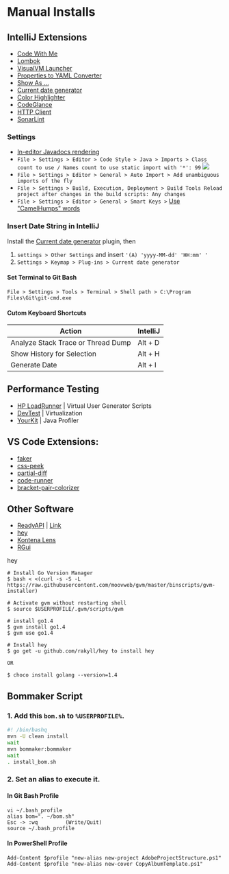 # Manual Installs

## IntelliJ Extensions

* [Code With Me](https://plugins.jetbrains.com/plugin/14896-code-with-me)
* [Lombok​](https://plugins.jetbrains.com/plugin/6317-lombok)
* [VisualVM Launcher](https://plugins.jetbrains.com/plugin/7115-visualvm-launcher)
* [Properties to YAML Converter](https://plugins.jetbrains.com/plugin/8000-properties-to-yaml-converter)
* [Show As .​.​.​](https://plugins.jetbrains.com/plugin/7010-show-as--)
* [Current date generator](https://plugins.jetbrains.com/plugin/9722-current-date-generator)
* [Color Highlighter](https://plugins.jetbrains.com/plugin/13309-color-highlighter)
* [CodeGlance](https://plugins.jetbrains.com/plugin/7275-codeglance)
* [HTTP Client](https://plugins.jetbrains.com/plugin/13121-http-client)
* [SonarLint](https://plugins.jetbrains.com/plugin/7973-sonarlint)

### Settings

* [In-editor Javadocs rendering](https://blog.jetbrains.com/idea/2020/03/intellij-idea-2020-1-eap8/)
* `File > Settings > Editor > Code Style > Java > Imports > Class count to use / Names count to use static import with '*': 99`
![](https://i.ibb.co/mtzscvD/image.png)
* `File > Settings > Editor > General > Auto Import > Add unambiguous imports of the fly`
* `File > Settings > Build, Execution, Deployment > Build Tools Reload project after changes in the build scripts: Any changes`
* `File > Settings > Editor > General > Smart Keys >` [Use "CamelHumps" words](https://stackoverflow.com/questions/52034981/shortcut-for-selection-till-next-capital-letter-intellij-android-studio/52035699)
### Insert Date String in IntelliJ
Install the [Current date generator](https://plugins.jetbrains.com/plugin/9722-current-date-generator) plugin, then 
1. `settings > Other Settings` and insert `'(A) 'yyyy-MM-dd' 'HH:mm' '`
1. `Settings > Keymap > Plug-ins > Current date generator`

#### Set Terminal to Git Bash

`File > Settings > Tools > Terminal > Shell path > C:\Program Files\Git\git-cmd.exe`
#### Cutom Keyboard Shortcuts

| Action                             | IntelliJ |
| ---------------------------------- | -------- |
| Analyze Stack Trace or Thread Dump | Alt + D  |
| Show History for Selection         | Alt + H  |
| Generate Date                      | Alt + I  |

## Performance Testing

* [HP LoadRunner](https://www.microfocus.com/en-us/products/loadrunner-professional/download) | Virtual User Generator Scripts
* [DevTest](https://techdocs.broadcom.com/us/en/ca-enterprise-software/devops/devtest-solutions/10-4/installing/preinstallation/download-devtest-solutions-installers.html) | Virtualization
* [YourKit](https://www.yourkit.com/java/profiler/download/) | Java Profiler

## VS Code Extensions:
* [faker](https://marketplace.visualstudio.com/items?itemName=deerawan.vscode-faker)
* [css-peek](https://marketplace.visualstudio.com/items?itemName=pranaygp.vscode-css-peek)
* [partial-diff](https://marketplace.visualstudio.com/items?itemName=ryu1kn.partial-diff)
* [code-runner](https://marketplace.visualstudio.com/items?itemName=formulahendry.code-runner)
* [bracket-pair-colorizer](https://marketplace.visualstudio.com/items?itemName=CoenraadS.bracket-pair-colorizer)

## Other Software


* [ReadyAPI](https://support.smartbear.com/readyapi/downloads/) | [Link](http://dl.eviware.com/ready-api/readyapi.htm#_ga=2.106282307.1992450419.1595886902-161299662.1594941619&_gac=1.47633109.1594941620.Cj0KCQjw9b_4BRCMARIsADMUIyqznHF43h5zO6F54wcpdJcIYE771VYZla6UoeBNV-zGdl1PXBCBJAsaAo0SEALw_wcB)
* [hey](https://github.com/rakyll/hey)
* [Kontena Lens](https://k8slens.dev/)
* [RGui](https://archive.linux.duke.edu/cran/)

hey
```
# Install Go Version Manager
$ bash < <(curl -s -S -L https://raw.githubusercontent.com/moovweb/gvm/master/binscripts/gvm-installer)

# Activate gvm without restarting shell
$ source $USERPROFILE/.gvm/scripts/gvm

# install go1.4
$ gvm install go1.4
$ gvm use go1.4

# Install hey
$ go get -u github.com/rakyll/hey to install hey

OR

$ choco install golang --version=1.4
```




## Bommaker Script

### 1. Add this `bom.sh` to `%USERPROFILE%`.
```sh
#! /bin/bashq
mvn -U clean install
wait
mvn bommaker:bommaker
wait
. install_bom.sh
```

### 2. Set an alias to execute it.

#### In Git Bash Profile

```
vi ~/.bash_profile
alias bom=". ~/bom.sh"
Esc -> :wq         (Write/Quit)
source ~/.bash_profile
```

#### In PowerShell Profile
```
Add-Content $profile "new-alias new-project AdobeProjectStructure.ps1"
Add-Content $profile "new-alias new-cover CopyAlbumTemplate.ps1"
```
